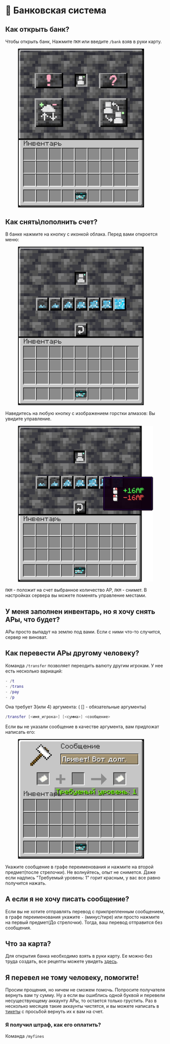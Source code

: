# 🏦 Банковская система

## Как открыть банк?

Чтобы открыть банк, Нажмите `ПКМ` или введите `/bank` взяв в руки карту.

<figure><img src="../../../.gitbook/assets/2024-12-31_22.08.51.png" alt="" width="396"><figcaption></figcaption></figure>

## Как снять\пополнить счет?

В банке нажмите на кнопку с иконкой облака. Перед вами откроется меню:

<figure><img src="../../../.gitbook/assets/2024-12-31_22.09.03.png" alt="" width="395"><figcaption></figcaption></figure>

Наведитесь на любую кнопку с изображением горстки алмазов: Вы увидите управление.

<figure><img src="../../../.gitbook/assets/2024-12-31_22.09.33.png" alt="" width="432"><figcaption></figcaption></figure>

`ПКМ` - положит на счет выбранное количество АР, `ЛКМ` - снимет. В настройках сервера вы можете поменять управление местами.

## У меня заполнен инвентарь, но я хочу снять АРы, что будет?

АРы просто выпадут на землю под вами. Если с ними что-то случится, сервер не виноват.

## Как перевести АРы другому человеку?

Команда `/transfer` позволяет переодить валюту другим игрокам. У нее есть несколько вариаций:

```lua
- /t
- /trans
- /pay
- /p
```

Она требует 3(или 4) аргумента: ( \[] - обязательные аргументы)

```lua
/transfer [<имя_игрока>] [<сумма>] <сообщение> 
```

Если вы не указали сообщение в качестве аргумента, вам придложат написать его:

<figure><img src="../../../.gitbook/assets/2024-12-31_22.10.46.png" alt="" width="396"><figcaption></figcaption></figure>

Укажите сообщение в графе переименования и нажмите на второй предмет(после стрелочки). Не волнуйтесь, опыт не снимется. Даже если надпись "Требуемый уровень: 1" горит красным, у вас все равно получится нажать.

## А если я не хочу писать сообщение?

Если вы не хотите отправлять перевод с прикпрепленным сообщением, в графе переименования укажите `-` (минус/тире) или просто нажмите на первый предмет(До стрелочки). Тогда, ваш перевод отправится без сообщения.

## Что за карта?

Для открытия банка необходимо взять в руки карту. Ее можно без труда создать, все рецепты можете увидеть [здесь](skiny-kart.md).

## Я перевел не тому человеку, помогите!

Просим прощения, но ничем не сможем помочь. Попросите получателя вернуть вам ту сумму. Ну а если вы ошиблись одной буквой и перевели несуществующему аккаунту АРы, то остается только грустить. Раз в несколько месяцев такие аккаунты чистятся, и вы можете написать в [тикеты](https://discord.com/channels/1220604471076323348/1224023707689681028) с просьбой вернуть их к вам на счет.&#x20;

### Я получил штраф, как его оплатить?

Команда `/myfines`

